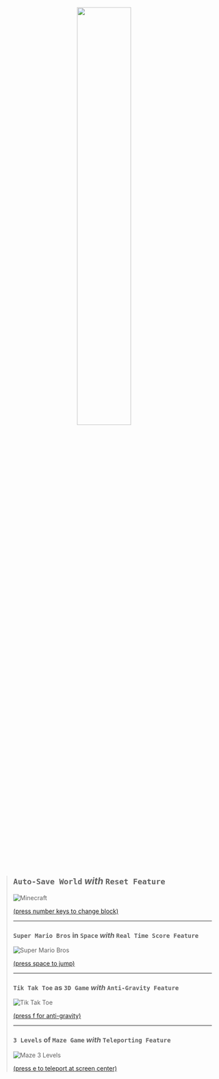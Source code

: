 <br>

<p align="center">
<img src="https://user-images.githubusercontent.com/50515418/235053043-e5436dc0-29d1-4a32-9f5f-76eecaa2cb5f.png" width="50%">
</p>

<br> <br>

>## `Auto-Save World` *with* `Reset Feature`
>
>![Minecraft](https://user-images.githubusercontent.com/50515418/235287735-2941a12f-c0ca-4a02-b7d5-027712868b03.png)
>
>[(press number keys to change block)](https://github.com/imvickykumar999/Minecraft-Python-Edition/blob/0585c3679e3ae400fcd43cd804ec3f1c4d46f7af/Mini%20Minecraft/Load%20Saved/minecraft.py#L42)
>
>-----------
>
>### `Super Mario Bros` **in** `Space` *with* `Real Time Score Feature`
>
>![Super Mario Bros](https://user-images.githubusercontent.com/50515418/235590940-1204d08f-1d21-45ba-80f9-969c3cb155e9.png)
>
>[(press space to jump)](https://github.com/imvickykumar999/Minecraft-Python-Edition/blob/c29b51e3ebf16b262cbdc2c89dd7ea3b2de02252/Mini%20Minecraft/Bros%20Mario/Space_Mario.py#L43)
>
>-----------
>
>### `Tik Tak Toe` **as** `3D Game` *with* `Anti-Gravity Feature`
>
>![Tik Tak Toe](https://user-images.githubusercontent.com/50515418/234289659-ddcc0368-e813-4f50-bf3a-3ac04fef8cbb.png)
>
>[(press f for anti-gravity)](https://github.com/imvickykumar999/Python-Minecraft/blob/9bd4f74327bc463d39ec5a033d8da34988c62991/Mehnga%20Minecraft/Tic%20Tac%20Toe%20Minecraft/Tic%20Tac%20Toe.py#L7)
>
>-----------
>
>### `3 Levels` **of** `Maze Game` *with* `Teleporting Feature`
>
>![Maze 3 Levels](https://user-images.githubusercontent.com/50515418/234289810-51e9914c-e174-4229-a396-7773ca4c2a25.png)
>
> [(press e to teleport at screen center)](https://github.com/imvickykumar999/Python-Minecraft/blob/main/Mehnga%20Minecraft/Maze%20Minecraft/MAZE3D.py)
>
